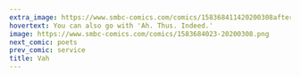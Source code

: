 ```yaml
---
extra_image: https://www.smbc-comics.com/comics/158368411420200308after.png
hovertext: You can also go with 'Ah. Thus. Indeed.'
image: https://www.smbc-comics.com/comics/1583684023-20200308.png
next_comic: poets
prev_comic: service
title: Vah
---
```



